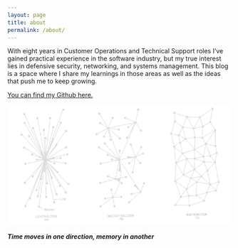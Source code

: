 ```yaml
---
layout: page
title: about
permalink: /about/
---
```


With eight years in Customer Operations and Technical Support roles I’ve gained practical experience in the software industry, but my true interest lies in defensive security, networking, and systems management. This blog is a space where I share my learnings in those areas as well as the ideas that push me to keep growing.

[You can find my Github here.](https://github.com/nettlesum)

![rhizome](/assets/main/rhizome.png)

***Time moves in one direction, memory in another***
